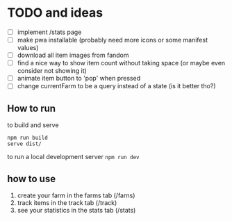 # TODO and ideas
- [ ] implement /stats page
- [ ] make pwa installable (probably need more icons or some manifest values)
- [ ] download all item images from fandom
- [ ] find a nice way to show item count without taking space (or maybe even consider not showing it)
- [ ] animate item button to 'pop' when pressed
- [ ] change currentFarm to be a query instead of a state (is it better tho?)

## How to run
to build and serve
```
npm run build
serve dist/
```
to run a local development server
`npm run dev`

## how to use
1. create your farm in the farms tab (/farns)
2. track items in the track tab (/track)
3. see your statistics in the stats tab (/stats)
